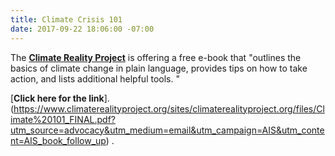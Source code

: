 ```yaml
---
title: Climate Crisis 101
date: 2017-09-22 18:06:00 -07:00
---
```


The [**Climate Reality Project**](https://www.climaterealityproject.org/) is offering a free e-book that "outlines the basics of climate change in plain language, provides tips on how to take action, and lists additional helpful tools. "

[**Click here for the link**].(https://www.climaterealityproject.org/sites/climaterealityproject.org/files/Climate%20101_FINAL.pdf?utm_source=advocacy&utm_medium=email&utm_campaign=AIS&utm_content=AIS_book_follow_up) .